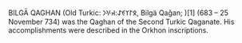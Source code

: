 BILGÄ QAGHAN (Old Turkic: 𐰋𐰃𐰠𐰏𐰀:𐰴𐰍𐰣, Bilgä Qaǧan; )[1] (683 – 25 November 734) was the Qaghan of the Second Turkic Qaganate. His accomplishments were described in the Orkhon inscriptions.
